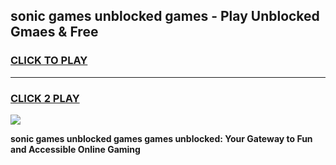 
## sonic games unblocked games - Play Unblocked Gmaes & Free
<h3>
<a href="https://premium.freeplayer.one?title=sonic_games_unblocked_games&ref=20F">CLICK TO PLAY</a></h3>
<hr>

<h3>
<a href="https://premium.freeplayer.one?title=sonic_games_unblocked_games&ref=20F">CLICK 2 PLAY</a>
  
</h3>

<a href="https://premium.freeplayer.one?title=sonic_games_unblocked_games&ref=20F/"><img src="https://clearcache.store/games.png"></a>


**sonic games unblocked games games unblocked: Your Gateway to Fun and Accessible Online Gaming**
